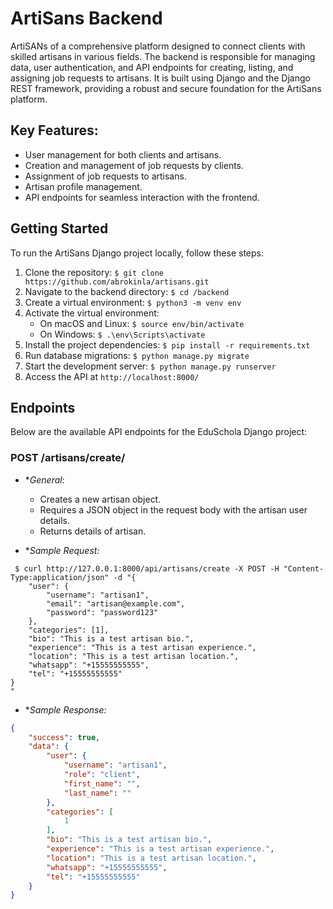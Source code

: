 # ArtiSans Backend

ArtiSANs of a comprehensive platform designed to connect clients with skilled artisans in various fields. The backend is responsible for managing data, user authentication, and API endpoints for creating, listing, and assigning job requests to artisans. It is built using Django and the Django REST framework, providing a robust and secure foundation for the ArtiSans platform.

## Key Features:

- User management for both clients and artisans.
- Creation and management of job requests by clients.
- Assignment of job requests to artisans.
- Artisan profile management.
- API endpoints for seamless interaction with the frontend.

## Getting Started

To run the ArtiSans Django project locally, follow these steps:

1. Clone the repository: `$ git clone https://github.com/abrokinla/artisans.git`
2. Navigate to the backend directory: `$ cd /backend`
3. Create a virtual environment: `$ python3 -m venv env`
4. Activate the virtual environment:
   - On macOS and Linux: `$ source env/bin/activate`
   - On Windows: `$ .\env\Scripts\activate`
5. Install the project dependencies: `$ pip install -r requirements.txt`
6. Run database migrations: `$ python manage.py migrate`
7. Start the development server: `$ python manage.py runserver`
8. Access the API at `http://localhost:8000/`

## Endpoints

Below are the available API endpoints for the EduSchola Django project:

### POST /artisans/create/

- **General*:
  - Creates a new artisan object.
  - Requires a JSON object in the request body with the artisan user details.
  - Returns details of artisan.

- **Sample Request:*
```shell
 $ curl http://127.0.0.1:8000/api/artisans/create -X POST -H "Content-Type:application/json" -d "{
    "user": {
        "username": "artisan1",
        "email": "artisan@example.com",
        "password": "password123"
    },
    "categories": [1],
    "bio": "This is a test artisan bio.",
    "experience": "This is a test artisan experience.",
    "location": "This is a test artisan location.",
    "whatsapp": "+15555555555",
    "tel": "+15555555555"
}
"
```
- **Sample Response:*
```json
{
    "success": true,
    "data": {
        "user": {
            "username": "artisan1",
            "role": "client",
            "first_name": "",
            "last_name": ""
        },
        "categories": [
            1
        ],
        "bio": "This is a test artisan bio.",
        "experience": "This is a test artisan experience.",
        "location": "This is a test artisan location.",
        "whatsapp": "+15555555555",
        "tel": "+15555555555"
    }
}
```
